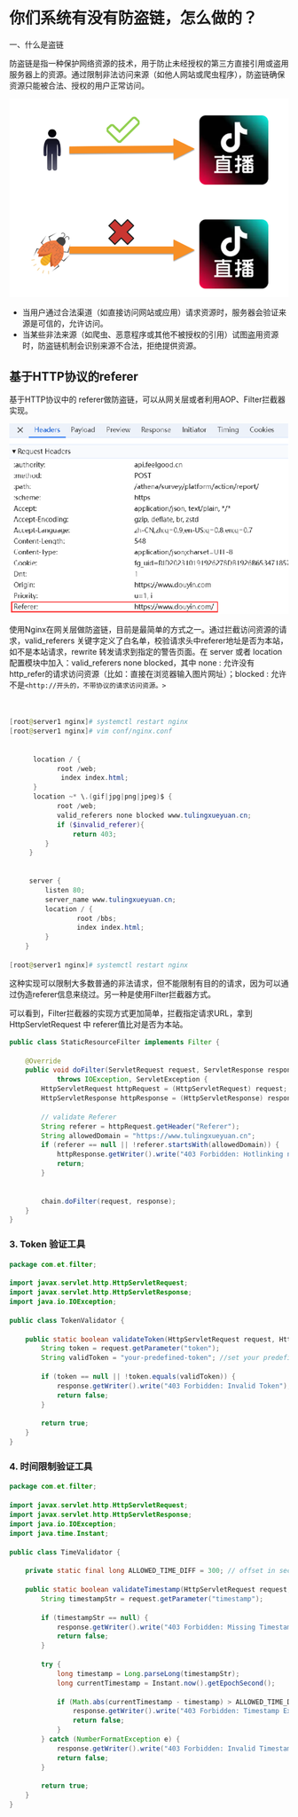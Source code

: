 # 你们系统有没有防盗链，怎么做的？

一、什么是盗链

防盗链是指一种保护网络资源的技术，用于防止未经授权的第三方直接引用或盗用服务器上的资源。通过限制非法访问来源（如他人网站或爬虫程序），防盗链确保资源只能被合法、授权的用户正常访问。

![1734506161535-b0d77e67-8749-48b7-83b9-a5dd2479abd7.png](./img/UzJCm6rt7G0oQOKY/1734506161535-b0d77e67-8749-48b7-83b9-a5dd2479abd7-136952.png)

+ 当用户通过合法渠道（如直接访问网站或应用）请求资源时，服务器会验证来源是可信的，允许访问。
+ 当某些非法来源（如爬虫、恶意程序或其他不被授权的引用）试图盗用资源时，防盗链机制会识别来源不合法，拒绝提供资源。

## 基于HTTP协议的referer

基于HTTP协议中的 referer做防盗链，可以从网关层或者利用AOP、Filter拦截器实现。

![1734506202158-e02289aa-b114-43b6-93dc-bae9b31dbfe7.png](./img/UzJCm6rt7G0oQOKY/1734506202158-e02289aa-b114-43b6-93dc-bae9b31dbfe7-236619.png)

使用Nginx在网关层做防盗链，目前是最简单的方式之一。通过拦截访问资源的请求，valid_referers 关键字定义了白名单，校验请求头中referer地址是否为本站，如不是本站请求，rewrite 转发请求到指定的警告页面。在 server 或者 location 配置模块中加入：valid_referers none blocked，其中 none : 允许没有http_refer的请求访问资源（比如：直接在浏览器输入图片网址）；blocked : 允许不是`<http://开头的，不带协议的请求访问资源。>`

```powershell


[root@server1 nginx]# systemctl restart nginx
[root@server1 nginx]# vim conf/nginx.conf
 
 
      location / {
            root /web;
             index index.html;
      }
      location ~* \.(gif|jpg|png|jpeg)$ {
            root /web;
            valid_referers none blocked www.tulingxueyuan.cn;
            if ($invalid_referer){
                return 403;
         }
     }
 
 
     server {
         listen 80;
         server_name www.tulingxueyuan.cn;
         location / {
                 root /bbs;
                 index index.html;
         }
    }

[root@server1 nginx]# systemctl restart nginx
```

这种实现可以限制大多数普通的非法请求，但不能限制有目的的请求，因为可以通过伪造referer信息来绕过。另一种是使用Filter拦截器方式。

可以看到，Filter拦截器的实现方式更加简单，拦截指定请求URL，拿到HttpServletRequest 中 referer值比对是否为本站。

```java
public class StaticResourceFilter implements Filter {

    @Override
    public void doFilter(ServletRequest request, ServletResponse response, FilterChain chain)
            throws IOException, ServletException {
        HttpServletRequest httpRequest = (HttpServletRequest) request;
        HttpServletResponse httpResponse = (HttpServletResponse) response;

        // validate Referer
        String referer = httpRequest.getHeader("Referer");
        String allowedDomain = "https://www.tulingxueyuan.cn";
        if (referer == null || !referer.startsWith(allowedDomain)) {
            httpResponse.getWriter().write("403 Forbidden: Hotlinking not allowed");
            return;
        }
                

        chain.doFilter(request, response);
    }
}
```

### 3. Token 验证工具

```java
package com.et.filter;

import javax.servlet.http.HttpServletRequest;
import javax.servlet.http.HttpServletResponse;
import java.io.IOException;

public class TokenValidator {

    public static boolean validateToken(HttpServletRequest request, HttpServletResponse response) throws IOException {
        String token = request.getParameter("token");
        String validToken = "your-predefined-token"; //set your predefined token here

        if (token == null || !token.equals(validToken)) {
            response.getWriter().write("403 Forbidden: Invalid Token");
            return false;
        }

        return true;
    }
}
```

### 4. 时间限制验证工具

```java
package com.et.filter;

import javax.servlet.http.HttpServletRequest;
import javax.servlet.http.HttpServletResponse;
import java.io.IOException;
import java.time.Instant;

public class TimeValidator {

    private static final long ALLOWED_TIME_DIFF = 300; // offset in seconds( 300 seconds)

    public static boolean validateTimestamp(HttpServletRequest request, HttpServletResponse response) throws IOException {
        String timestampStr = request.getParameter("timestamp");

        if (timestampStr == null) {
            response.getWriter().write("403 Forbidden: Missing Timestamp");
            return false;
        }

        try {
            long timestamp = Long.parseLong(timestampStr);
            long currentTimestamp = Instant.now().getEpochSecond();

            if (Math.abs(currentTimestamp - timestamp) > ALLOWED_TIME_DIFF) {
                response.getWriter().write("403 Forbidden: Timestamp Expired");
                return false;
            }
        } catch (NumberFormatException e) {
            response.getWriter().write("403 Forbidden: Invalid Timestamp");
            return false;
        }

        return true;
    }
}
```
